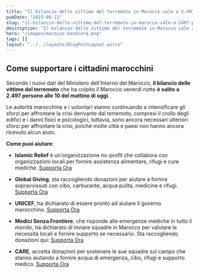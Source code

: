 ```yaml
---
title: "Il bilancio delle vittime del terremoto in Marocco sale a 2.497 persone"
pubDate: "2023-09-11"
slug: "il-bilancio-delle-vittime-del-terremoto-in-marocco-sale-a-2497-persone"
description: "Il bilancio delle vittime del terremoto in Marocco sale a 2.497 persone: Come supportare i cittadini marocchini"
hero: "/images/marocco-bandiera.png"
tags: []
layout: "../../layouts/BlogPostLayout.astro"
---
```


## Come supportare i cittadini marocchini

Secondo i nuovi dati del Ministero dell'Interno del Marocco, **il bilancio delle vittime del terremoto** che ha colpito il Marocco venerdì notte **è salito a 2.497 persone alle 10 del mattino di oggi**.

Le autorità marocchine e i volontari stanno continuando a intensificare gli sforzi per affrontare la crisi derivante dal terremoto, compresi il crollo degli edifici e i danni fisici e psicologici, tuttavia, sono ancora necessari ulteriori sforzi per affrontare la crisi, poiché molte città e paesi non hanno ancora ricevuto alcun aiuto.

**Come puoi aiutare**:

- **Islamic Relief** è un'organizzazione no-profit che collabora con organizzazioni locali per fornire assistenza alimentare, rifugi e cure mediche.
  [Supporta Ora](https://islamic-relief.org/news/powerful-earthquake-kills-hundreds-in-moroccos-high-atlas-region/)

- **Global Giving**, sta raccogliendo donazioni per aiutare a fornire sopravvissuti con cibo, carburante, acqua pulita, medicine e rifugi.
  [Supporta Ora](https://www.globalgiving.org/projects/morocco-earthquake-relief-fund/)

- **UNICEF**, ha dichiarato di essere pronto ad aiutare il governo marocchino.
  [Supporta Ora](https://www.unicefusa.org/?utm_campaign=20230206_Emergencies&utm_medium=Organic&utm_source=2622SyriaEarthquake&utm_content=HelpNow2622SyriaEarthquake&ms=Organic_PRL_2023_Emergencies_20230206_2622SyriaEarthquake_HelpNow2622SyriaEarthquake_none_none&initialms=Organic_PRL_2023_Emergencies_20230206_2622SyriaEarthquake_HelpNow2622SyriaEarthquake_none_none)

- **Medici Senza Frontiere**, che risponde alle emergenze mediche in tutto il mondo, ha dichiarato di inviare squadre in Marocco per valutare le necessità locali e fornire supporto se necessario. Sta raccogliendo donazioni qui:
  [Supporta Ora](https://donate.doctorswithoutborders.org/secure/donate-psearch-onetime-reverse?ms=ADD2209U0U24&utm_source=google&utm_medium=cpc&utm_campaign=BRAND.DWB_CKMSF-BRAND.DWB-GS-GS-ALL-DWBBrand.All-BO-ALL-RSA-RSARefresh.1-MONTHLY&gclid=Cj0KCQiA54KfBhCKARIsAJzSrdrATYiE5C5KS-ZaQyn21Fv1DDYEyHX4lBXqdp9Zr_EuyUOimv8v9xcaAoOGEALw_wcB)

- **CARE**, accetta donazioni per sostenere le sue squadre sul campo che stanno aiutando a fornire acqua di emergenza, cibo, rifugi e supporto medico.
  [Supporta Ora](https://my.care.org/site/Donation2?df_id=38730&38730.donation=form1&mfc_pref=T&s_src=172420ME0M00&s_subsrc=FY24SEPTMAREQMO)
